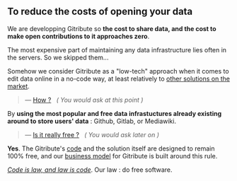 
## To reduce the costs of opening your data

We are developping Gitribute so **the cost to share data, and the cost to make open contributions to it approaches zero**.

The most expensive part of maintaining any data infrastructure lies often in the servers. So we skipped them...

Somehow we consider Gitribute as a "low-tech" approach when it comes to edit data online in a no-code way, at least relatively to [other solutions on the market](/benchmark).

> — [How ?](/how-it-works)
> &nbsp; _( You would ask at this point )_

By **using the most popular and free data infrastuctures already existing around to store users' data** : Github, Gitlab, or Mediawiki.

> — [Is it really free ?](/business-model)
> &nbsp; _( You would ask later on )_

**Yes**. The Gitribute's [code](/stack) and the solution itself are designed to remain 100% free, and our [business model](/business-model) for Gitribute is built around this rule.

_[Code is law, and law is code](https://journals.openedition.org/factsreports/4518)_. Our law : do free software.
